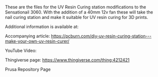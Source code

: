 These are the files for the UV Resin Curing station modifications to the Sensationail 3060. With the addition of a 40mm 12v fan these will take the nail curing station and make it suitable for UV resin curing for 3D prints.

Additional information is available at:

Accompanying article: https://pcburn.com/diy-uv-resin-curing-station---make-your-own-uv-resin-curer/

YouTube Video:

Thingiverse page: https://www.thingiverse.com/thing:4212421

Prusa Repository Page
